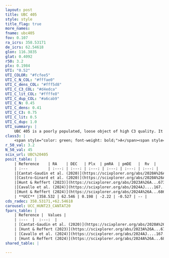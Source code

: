 ```yaml
---
layout: post
title: UBC 405
style: style
title_flag: true
more_names: 
fname: ubc405
fov: 0.107
ra_icrs: 358.53171
de_icrs: 62.54618
glon: 116.3835
glat: 0.4092
r50: 3.2
plx: 0.1984
UTI: "0.52"
UTI_COLOR: "#fcfee5"
UTI_C_N_COL: "#fffae0"
UTI_C_dens_COL: "#fff5d8"
UTI_C_C3_COL: "#d4edca"
UTI_C_lit_COL: "#ffffe8"
UTI_C_dup_COL: "#a6cab9"
UTI_C_N: 0.45
UTI_C_dens: 0.41
UTI_C_C3: 0.75
UTI_C_lit: 0.5
UTI_C_dup: 1.0
UTI_summary: |
    UBC 405 is a poorly populated, loose object of high C3 quality. It is moderately studied in the literature.
class3: |
    <span style="color: green; font-weight: bold;">A</span><span style="color: #FFC300; font-weight: bold;">B</span>
r_50_val: 3.2
N_50_val: 45
scix_url: UBC%20405
posit_table: |
    | Reference    | RA    | DEC   | Plx  | pmRA  | pmDE   |  Rv  |
    | :---         | :---: | :---: | :---: | :---: | :---: | :---: |
    |[Cantat-Gaudin et al. (2020)](https://scixplorer.org/abs/2020A%26A...640A...1C) | 358.532 | 62.557 | 0.18 | -2.231 | -0.469 | -- |
    |[Castro-Ginard et al. (2020)](https://scixplorer.org/abs/2020A%26A...635A..45C) | 358.549 | 62.555 | 0.176 | -2.232 | -0.469 | -- |
    |[Hunt & Reffert (2023)](https://scixplorer.org/abs/2023A%26A...673A.114H) | 358.585 | 62.544 | 0.208 | -2.219 | -0.552 | -90.4 |
    |[Cavallo et al. (2024)](https://scixplorer.org/abs/2024AJ....167...12C) | 358.541 | 62.555 | 0.199 | -- | -- | -- |
    |[Hunt & Reffert (2024)](https://scixplorer.org/abs/2024A%26A...686A..42H) | 358.585 | 62.544 | 0.208 | -2.219 | -0.552 | -90.4 |
    | **UCC** |358.532 | 62.546 | 0.198 | -2.22 | -0.527 | -- | 
cds_radec: 358.53171,+62.54618
carousel: UCC_HUNT23_CANTAT20
fpars_table: |
    | Reference |  Values |
    | :---  |  :---:  |
    | [Cantat-Gaudin et al. (2020)](https://scixplorer.org/abs/2020A%26A...640A...1C) | `AVNN=1.73, DMNN=13.13, AgeNN=7.72` |
    | [Hunt & Reffert (2023)](https://scixplorer.org/abs/2023A%26A...673A.114H) | `AV50=2.247, diffAV50=0.909, MOD50=13.176, logAge50=7.835` |
    | [Cavallo et al. (2024)](https://scixplorer.org/abs/2024AJ....167...12C) | `AV50=2.19, dMod50=13.08, logAge50=7.91, [Fe/H]50=0.41` |
    | [Hunt & Reffert (2024)](https://scixplorer.org/abs/2024A%26A...686A..42H) | `MassJ=771.670` |
shared_table: |
    
---
```

